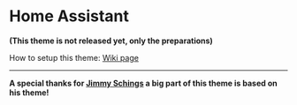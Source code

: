 # Home Assistant

**(This theme is not released yet, only the preparations)**

How to setup this theme: [Wiki page](https://github.com/sanderabbink/homeassistant/wiki)

***

**A special thanks for [Jimmy Schings](https://github.com/jimz011/homeassistant) a big part of this theme is based on his theme!**
